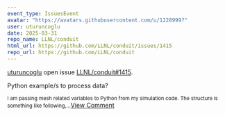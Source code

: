 ```yaml
---
event_type: IssuesEvent
avatar: "https://avatars.githubusercontent.com/u/1228999?"
user: uturuncoglu
date: 2025-03-31
repo_name: LLNL/conduit
html_url: https://github.com/LLNL/conduit/issues/1415
repo_url: https://github.com/LLNL/conduit
---
```


<a href='https://github.com/uturuncoglu' target='_blank'>uturuncoglu</a> open issue <a href='https://github.com/LLNL/conduit/issues/1415' target='_blank'>LLNL/conduit#1415</a>.

<p>Python example/s to process data?</p><small>I am passing mesh related variables to Python from my simulation code. The structure is something like following,...</small><a href='https://github.com/LLNL/conduit/issues/1415' target='_blank'>View Comment</a>